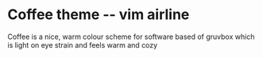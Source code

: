# Coffee theme -- vim airline

Coffee is a nice, warm colour scheme for software
based of gruvbox which is light on eye strain and feels
warm and cozy

